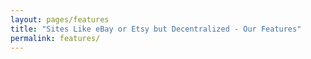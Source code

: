 ```yaml
---
layout: pages/features
title: "Sites Like eBay or Etsy but Decentralized - Our Features"
permalink: features/
---
```

